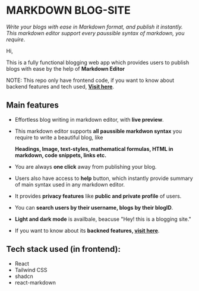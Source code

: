 # MARKDOWN BLOG-SITE
*Write your blogs with ease in Markdown format, and publish it instantly.
This markdown editor support every paussible syntax of markdown, you require*.


Hi,

 This is a fully functional blogging web app which provides users to publish blogs with ease by the help of **Markdown Editor**

NOTE:  This repo only have frontend code, if you want to know about backend features and tech used, **[Visit here](https://github.com/udontneedtoknow787/blogsite-backend)**.


## Main features


- Effortless blog writing in markdown editor, with **live preview**.

- This markdown editor supports **all paussible markdwon syntax** you require to write a beautiful blog, like
    
    **Headings, Image, text-styles, mathematical formulas, HTML in markdown, code snippets, links etc.**

- You are always **one click** away from publishing your blog.

- Users also have access to **help** button, which instantly provide summary of main syntax used in any markdown editor.

- It provides **privacy features** like **public and private profile** of users.

- You can **search users by their username, blogs by their blogID**.

- **Light and dark mode** is availbale, beacuse "Hey! this is a blogging site."

- If you want to know about its **backned features, [visit here](https://github.com/udontneedtoknow787/blogsite-backend)**.

## Tech stack used (in frontend):

- React
- Tailwind CSS
- shadcn
- react-markdown
